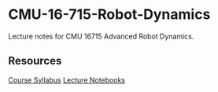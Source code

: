 # CMU-16-715-Robot-Dynamics
Lecture notes for CMU 16715 Advanced Robot Dynamics. 

## Resources

[Course Syllabus](https://github.com/dynamics-simulation-16-715/syllabus/blob/main/syllabus.pdf)
[Lecture Notebooks](https://github.com/dynamics-simulation-16-715/lecture-notebooks/tree/main)